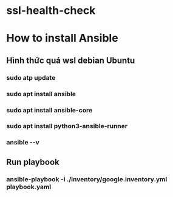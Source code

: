 # ssl-health-check

# How to install Ansible
## Hình thức quá wsl debian Ubuntu
### sudo atp update
### sudo apt install ansible
### sudo apt install ansible-core
### sudo apt install python3-ansible-runner
### ansible --v

## Run playbook
### ansible-playbook -i ./inventory/google.inventory.yml playbook.yaml